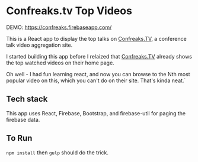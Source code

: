 # Confreaks.tv Top Videos

DEMO: https://confreaks.firebaseapp.com/

This is a React app to display the top talks on [Confreaks.TV](http://confreaks.tv/), a conference talk video aggregation site.

I started building this app before I relaized that [Confreaks.TV](http://confreaks.tv/) already shows the top watched videos on their home page.

Oh well - I had fun learning react, and now you can browse to the Nth most popular video on this, which you can't do on their site. That's kinda neat.`

## Tech stack

This app uses React, Firebase, Bootstrap, and firebase-util for paging the firebase data.

## To Run

`npm install` then `gulp` should do the trick.
